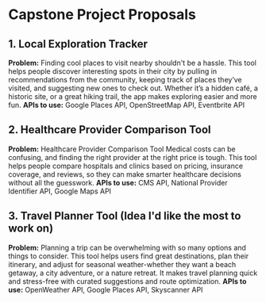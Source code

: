 # Capstone Project Proposals  

## 1. Local Exploration Tracker  
**Problem:** Finding cool places to visit nearby shouldn't be a hassle. This tool helps people discover interesting spots in their city by pulling in recommendations from the community, keeping track of places they’ve visited, and suggesting new ones to check out. Whether it’s a hidden café, a historic site, or a great hiking trail, the app makes exploring easier and more fun.
**APIs to use:** Google Places API, OpenStreetMap API, Eventbrite API  

## 2. Healthcare Provider Comparison Tool  
**Problem:** Healthcare Provider Comparison Tool
Medical costs can be confusing, and finding the right provider at the right price is tough. This tool helps people compare hospitals and clinics based on pricing, insurance coverage, and reviews, so they can make smarter healthcare decisions without all the guesswork.
**APIs to use:** CMS API, National Provider Identifier API, Google Maps API  

## 3. Travel Planner Tool (Idea I'd like the most to work on)
**Problem:** Planning a trip can be overwhelming with so many options and things to consider. This tool helps users find great destinations, plan their itinerary, and adjust for seasonal weather-whether they want a beach getaway, a city adventure, or a nature retreat. It makes travel planning quick and stress-free with curated suggestions and route optimization.
**APIs to use:** OpenWeather API, Google Places API, Skyscanner API  

